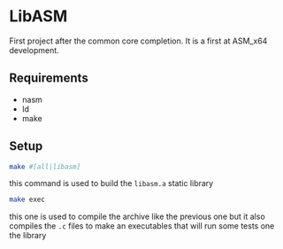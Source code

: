 # LibASM

First project after the common core completion. It is a first at ASM_x64 development.

## Requirements

 - nasm
 - ld
 - make

 ## Setup

```bash
make #[all|libasm]
```

this command is used to build the `libasm.a` static library

```bash
make exec
```

this one is used to compile the archive like the previous one but it also compiles the `.c` files to make an executables that will run some tests one the library
